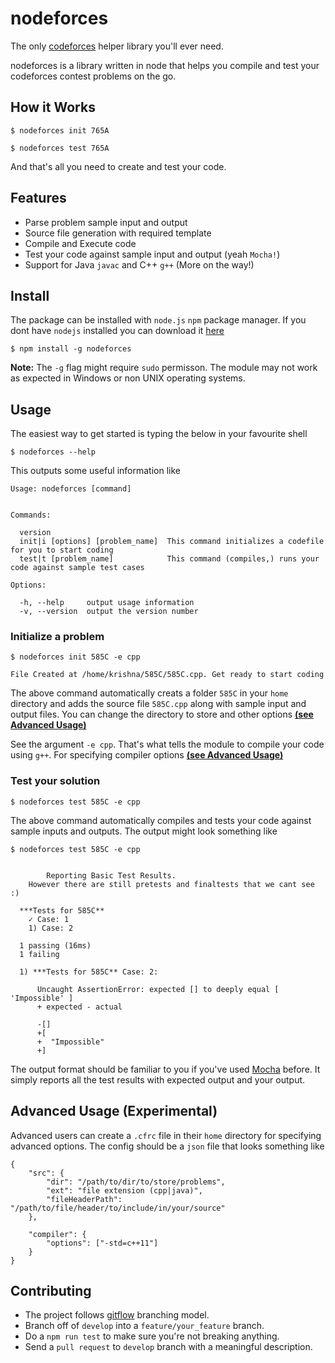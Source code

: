 # nodeforces
The only [codeforces](http://codeforces.com/) helper library you'll ever need.

nodeforces is a library written in node that helps you compile and test your codeforces contest problems on the go.

## How it Works
```
$ nodeforces init 765A

$ nodeforces test 765A
```
And that's all you need to create and test your code.

## Features
- Parse problem sample input and output
- Source file generation with required template
- Compile and Execute code
- Test your code against sample input and output (yeah `Mocha!`)
- Support for Java `javac` and C++ `g++` (More on the way!)

## Install
The package can be installed with `node.js` `npm` package manager. If you dont have `nodejs` installed you can download it [here](https://nodejs.org/en/download/)

```
$ npm install -g nodeforces
```

**Note:** The `-g` flag might require `sudo` permisson. The module may not work as expected in Windows or non UNIX operating systems.

## Usage

The easiest way to get started is typing the below in your favourite shell

```
$ nodeforces --help
```

This outputs some useful information like
```
Usage: nodeforces [command]


Commands:

  version
  init|i [options] [problem_name]  This command initializes a codefile for you to start coding
  test|t [problem_name]            This command (compiles,) runs your code against sample test cases

Options:

  -h, --help     output usage information
  -v, --version  output the version number
```

### Initialize a problem
```
$ nodeforces init 585C -e cpp

File Created at /home/krishna/585C/585C.cpp. Get ready to start coding

```
The above command automatically creats a folder `585C` in your `home` directory and adds the source file `585C.cpp` along with sample input and output files. You can change the directory to store and other options [**(see Advanced Usage)**](#advanced-usage-experimental)

See the argument `-e cpp`. That's what tells the module to compile your code using `g++`. For specifying compiler options [**(see Advanced Usage)**](#advanced-usage-experimental)

### Test your solution
```
$ nodeforces test 585C -e cpp
```

The above command automatically compiles and tests your code against sample inputs and outputs. The output might look something like

```
$ nodeforces test 585C -e cpp


		Reporting Basic Test Results.
	However there are still pretests and finaltests that we cant see :)

  ***Tests for 585C**
    ✓ Case: 1
    1) Case: 2

  1 passing (16ms)
  1 failing

  1) ***Tests for 585C** Case: 2:

      Uncaught AssertionError: expected [] to deeply equal [ 'Impossible' ]
      + expected - actual

      -[]
      +[
      +  "Impossible"
      +]
```

The output format should be familiar to you if you've used [Mocha](https://mochajs.org/) before. It simply reports all the test results with expected output and your output.


## Advanced Usage (Experimental)
Advanced users can create a `.cfrc` file in their `home` directory for specifying advanced options. The config should be a `json` file that looks something like

```
{
    "src": {
        "dir": "/path/to/dir/to/store/problems",
        "ext": "file extension (cpp|java)",
        "fileHeaderPath": "/path/to/file/header/to/include/in/your/source"
    },

    "compiler": {
        "options": ["-std=c++11"]
    }
}
```

## Contributing
- The project follows [gitflow](http://nvie.com/posts/a-successful-git-branching-model/) branching model.
- Branch off of `develop` into a `feature/your_feature` branch.
- Do a `npm run test` to make sure you're not breaking anything.
- Send a `pull request` to `develop` branch with a meaningful description.
